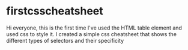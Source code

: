 # firstcsscheatsheet
Hi everyone,
this is the first time I've used the HTML table element and used css to style it. I created a simple css cheatsheet that shows the different types of selectors and 
their specificity
